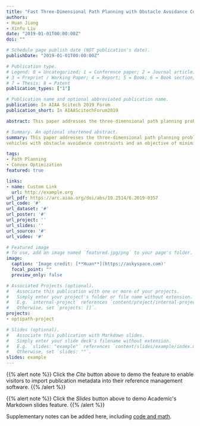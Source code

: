 ```yaml
---
title: "Fast Three-Dimensional Path Planning with Obstacle Avoidance Constraints"
authors:
- Huan Jiang
- Xinfu Liu
date: "2019-01-01T00:00:00Z"
doi: ""

# Schedule page publish date (NOT publication's date).
publishDate: "2019-01-01T00:00:00Z"

# Publication type.
# Legend: 0 = Uncategorized; 1 = Conference paper; 2 = Journal article;
# 3 = Preprint / Working Paper; 4 = Report; 5 = Book; 6 = Book section;
# 7 = Thesis; 8 = Patent
publication_types: ["1"]

# Publication name and optional abbreviated publication name.
publication: In AIAA Scitech 2019 Forum
publication_short: In AIAAScitechForum2019

abstract: This paper addresses the three-dimensional path planning problem of unmanned aerial vehicles with obstacle avoidance constraints and an objective of minimizing the time of flight. Solving this optimal control problem in real time for autonomous flight is very challenging. The contribution of this paper is to convexify such a nonconvex and highly nonlinear problem into the framework of second-order cone programming (SOCP), which is a subclass of convex optimization and can be very efficiently solved by existing interior point methods. The convexification is novel in that almost no nonlinearity in the original problem is lost. This is very helpful for rapid convergence of the successive SOCP used to get the optimal solution of the original problem. Numerical examples are provided to show the validity and high efficiency of the proposed method for potential real-time path planning.

# Summary. An optional shortened abstract.
summary: This paper addresses the three-dimensional path planning problem of unmanned aerial
vehicles with obstacle avoidance constraints and an objective of minimizing the time of flight.

tags:
- Path Planning
- Convex Optimization
featured: true

links:
- name: Custom Link
  url: http://example.org
url_pdf: https://arc.aiaa.org/doi/abs/10.2514/6.2019-0357 
url_code: '#'
url_dataset: '#'
url_poster: '#'
url_project: ''
url_slides: ''
url_source: '#'
url_video: '#'

# Featured image
# To use, add an image named `featured.jpg/png` to your page's folder. 
image:
  caption: 'Image credit: [**Huan**](https://askyspace.com)'
  focal_point: ""
  preview_only: false

# Associated Projects (optional).
#   Associate this publication with one or more of your projects.
#   Simply enter your project's folder or file name without extension.
#   E.g. `internal-project` references `content/project/internal-project/index.md`.
#   Otherwise, set `projects: []`.
projects:
- optipath-project

# Slides (optional).
#   Associate this publication with Markdown slides.
#   Simply enter your slide deck's filename without extension.
#   E.g. `slides: "example"` references `content/slides/example/index.md`.
#   Otherwise, set `slides: ""`.
slides: example
---
```


{{% alert note %}}
Click the *Cite* button above to demo the feature to enable visitors to import publication metadata into their reference management software.
{{% /alert %}}

{{% alert note %}}
Click the *Slides* button above to demo Academic's Markdown slides feature.
{{% /alert %}}

Supplementary notes can be added here, including [code and math](https://sourcethemes.com/academic/docs/writing-markdown-latex/).

